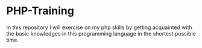 # PHP-Training
In this repository I will exercise on my php skills by getting acquainted with the basic knowledges in this programming language in the shortest possible time.
